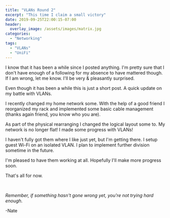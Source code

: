 ```yaml
---
title: "VLANs Round 2"
excerpt: "This time I claim a small victory"
date: 2019-09-25T22:00:15-07:00
header:
  overlay_image: /assets/images/matrix.jpg
categories:
  - "Networking"
tags:
  - "VLANs"
  - "UniFi"
---
```


I know that it has been a while since I posted anything. I'm pretty sure that I don't have enough of a following for my absence to have mattered though. If I am wrong, let me know. I'll be very & pleasantly surprised.

Even though it has been a while this is just a short post. A quick update on my battle with VLANs.

I recently changed my home network some. With the help of a good friend I reorganized my rack and implemented some basic cable management (thanks again friend, you know who you are).

As part of the physical rearranging I changed the logical layout some to. My network is no longer flat! I made some progress with VLANs!

I haven't fully got them where I like just yet, but I'm getting there. I setup guest Wi-Fi on an isolated VLAN. I plan to implement further division sometime in the future.

I'm pleased to have them working at all. Hopefully I'll make more progress soon.

That's all for now.


<br />

_Remember, if something hasn't gone wrong yet, you're not trying hard enough._

-Nate
